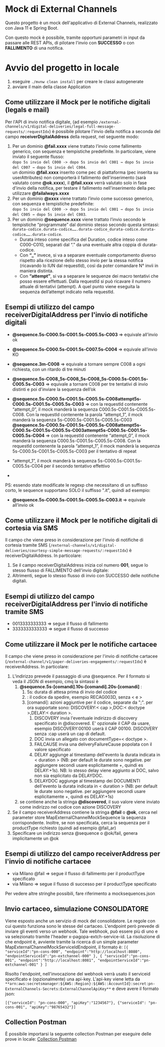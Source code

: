 # Mock di External Channels

Questo progetto è un mock dell'applicativo di External Channels, realizzato con Java 11 e Spring Boot.

Con questo mock è possibile, tramite opportuni parametri in input da passare alle REST APIs, di pilotare l'invio con
**SUCCESSO** o con **FALLIMENTO** di una notifica.

# Avvio del progetto in locale
1. eseguire `./mvnw clean install` per creare le classi autogenerate
2. avviare il main della classe Application

## Come utilizzare il Mock per le notifiche digitali (legals e mail)
Per l'API di invio notifica digitale,
(ad esempio `/external-channels/v1/digital-deliveries/legal-full-message-requests/:requestIdx`)
è possibile pilotare l'invio della notifica a seconda del campo **receiverDigitalAddress** della request,
nel seguente modo:

1. Per un dominio **@fail.xxxx** viene trattato l’invio come fallimento generico, con sequenza e tempistiche predefinite.
   In particolare, viene inviato il seguente flusso: \
   `dopo 5s invio del C000 -> dopo 5s invio del C001 → dopo 5s invio del C007 → dopo 5s invio del C004`.\
   un dominio **@fail.xxxx** inserito come pec di piattaforma (pec inserita su userAttributes) non comporterà il fallimento
   dell'inserimento (sarà valutato come **@ok.xxxx**), il **@fail.xxxx** verrà valutato solo in fase d'invio della notifica, 
   per testare il fallimento nell'inserimento della pec utilizzare **@failalways.xxxx**
2. Per un dominio **@xxxx** viene trattato l’invio come successo generico, con sequenza e tempistiche predefinite: \
   `dopo 5s invio del C000 -> dopo 5s invio del C001 → dopo 5s invio del C005 → dopo 5s invio del C003`.
3. Per un dominio **@sequence.xxxx** viene trattato l’invio secondo le tempistiche “programmate” dal dominio stesso
   secondo questa sintassi: \
   `durata-codice.durata-codice…….durata-codice_durata-codice.durata-codice…….durata-codice`.
    - Durata inteso come specifica del Duration, codice inteso come C000-C010, separati dal “.” da una eventuale altra coppia di durata-codice.
    - Con **“_”** invece, si va a separare eventuale comportamento diverso rispetto alla ricezione dello stesso invio per la
      stessa notifica (ricavando lo IUN dal requestId), così da poter comandare N° invii in maniera distinta.
    - Con **“attempt”**, si va a separare le sequenze dei macro tentativi che posso essere effettuati. Dalla requestId si
      può ricavare il numero attuale di tentativi (attempt). A quel punto viene eseguita la sequenza dell’attempt indicato nella requestId.

## Esempi di utilizzo del campo receiverDigitalAddress per l'invio di notifiche digitali

- **@sequence.5s-C000.5s-C001.5s-C005.5s-C003** => equivale all’invio ok
- **@sequence.5s-C000.5s-C001.5s-C007.5s-C004** => equivale all’invio KO
- **@sequence.3m-C008**  => equivale a tornare sempre C008 a ogni richiesta, con un ritardo di tre minuti
- **@sequence.5s-C008_5s-C008_5s-C008_5s-C000.5s-C001.5s-C005.5s-C003**  => equivale a tornare C008 per tre tentativi di invio
  distinti e poi d'inviare la sequenza dell’ok
- **@sequence.5s-C000.5s-C001.5s-C005.5s-C008attempt5s-C000.5s-C001.5s-C005.5s-C003** => con la requestId contenente
  “attempt_0”, il mock manderà la sequenza C000.5s-C001.5s-C005.5s-C008. Con la requestId contenente la parola
  “attempt_1”, il mock manderà la sequenza 5s-C000.5s-C001.5s-C005.5s-C003
  **@sequence.5s-C000.5s-C001.5s-C005.5s-C008attempt5s-C000.5s-C001.5s-C005.5s-C003attempt5s-C000.5s-C001.5s-C005.5s-C004** => con la requestId contenente
  “attempt_0”, il mock manderà la sequenza C000.5s-C001.5s-C005.5s-C008. Con la requestId contenente la parola
  “attempt_1”, il mock manderà la sequenza 5s-C000.5s-C001.5s-C005.5s-C003 per il tentativo di repeat 
-  “attempt_1”, il mock manderà la sequenza 5s-C000.5s-C001.5s-C005.5s-C004 per il secondo tentativo effettivo

- 
PS: essendo state modificate le regexp che necessitano di un suffisso corto, le sequence supportano SOLO il suffisso ".it", quindi ad esempio:
- **@sequence.5s-C000.5s-C001.5s-C005.5s-C003.it** => equivale all’invio ok

## Come utilizzare il Mock per le notifiche digitali di cortesia via SMS
Il campo che viene preso in considerazione per l'invio di notifiche di cortesia tramite SMS
(`/external-channels/v1/digital-deliveries/courtesy-simple-message-requests/:requestIdx`)
è receiverDigitalAddress. In particolare:

1. Se il campo receiverDigitalAddress inizia col numero **001**, segue lo stesso flusso di FALLIMENTO dell'invio digitale:
2. Altrimenti, segue lo stesso flusso di invio con SUCCESSO delle notifiche digitali.

## Esempi di utilizzo del campo receiverDigitalAddress per l'invio di notifiche tramite SMS

- 0013333333333 => segue il flusso di fallimento
- 3333333333333 => segue il flusso di successo


## Come utilizzare il Mock per le notifiche cartacee
Il campo che viene preso in considerazione per l'invio di notifiche cartacee (`/external-channel/v1/paper-deliveries-engagements/:requestIdx`)
è receiverAddress. In particolare:

1. L'indirizzo prevede il passaggio di una @sequence. Per il formato si veda il JSON di esempio, cmq la sintassi è
   1. **@sequence.5s-<codice>[comandi].10s-<codice>[comandi].20s-<codice>[comandi]** : 
      1. 5s: durata di attesa prima di invio del codice
      2. <codice>: il codice da spedire, esempio RECAG003D, senza < e >
      3. [comandi]: azioni aggiuntive per il codice, separate da ";". per ora supportate sono: DISCOVERY:< cap >,DOC:< doctype >,DELAY:< duration >. 
         1. DISCOVERY invia l'eventuale indirizzo di discovery specificato in @discovered. E' opzionale il CAP da usare, esempio DISCOVERY:00100 userà il CAP 00100. DISCOVERY senza :cap userà un cap di default. 
         2. DOC invia un allegato con documentType=< doctype >.
         3. FAILCAUSE invia una deliveryFailureCause popolata con il valore specificato
         4. DELAY aggiunge al timestamp dell'evento la durata indicata in < duration > (NB: per default le durate sono negative. per aggiungere secondi usare esplicitamente +, quindi es DELAY:+1s). NB: lo stesso delay viene aggiunto ai DOC, salvo non sia esplicitato da DELAYDOC.
         5. DELAYDOC aggiunge al timestamp dei DOCUMENTI dell'evento la durata indicata in < duration > (NB: per default le durate sono negative. per aggiungere secondi usare esplicitamente +, quindi es DELAY:+1s)
   2. se contiene anche la stringa **@discovered**, il suo valore viene inviato come indirizzo nel codice con azione DISCOVERY 
2. Se il campo receiverAddress contiene la stringa **@fail** o **@ok**, cerca nel parameter store MapExternalChannelMockSequence la 
   sequenza corrispondente. Inoltre, se non specificata, cerca la sequenza per il productType richiesto (quindi ad esempio @fail_ar)
3. Specificare un indirizzo senza @sequence o @ok/fail, genera implicitamente un @ok


## Esempi di utilizzo del campo receiverAddress per l'invio di notifiche cartacee

- via Milano @fail => segue il flusso di fallimento per il productType specificato
- via Milano => segue il flusso di successo per il productType specificato

Per vedere altre stringhe possibili, fare riferimento a mocksequences.json

## Invio cartaceo, simulazione CONSOLIDATORE

Viene esposto anche un servizio di mock del consolidatore. Le regole con cui questo funziona sono le stesse del cartaceo.
L'endpoint però prevede di inviare gli eventi verso un webhook.
Tale webhook, può essere più di uno e va selezionato tramite l'header x-pagopa-extch-service-id.
La risoluzione di che endpoint è, avviente tramite la ricerca di un simple parameter MapExternalChannelMockServiceIdEndpoint, il formato è:
`[{
   "serviceId":"pn-cons-000",
   "endpoint":"http://localhost:8080",
   "endpointServiceId":"pn-extchannel-000"
},
{
   "serviceId":"pn-cons-001",
   "endpoint":"http://localhost:8081",
   "endpointServiceId":"pn-extchannel-001"
}
]`

Risolto l'endpoint, nell'invocazione del webhook verrà usato il serviceid specificato e (opzionalmente) una api-key.
L'api-key viene letta da
`**arn:aws:secretsmanager:${AWS::Region}:${AWS::AccountId}:secret:pn-ExternalChannels-Secrets:ExternalChannelApiKey**`
e deve avere il formato json:

`[{"serviceId": "pn-cons-000", "apiKey":"1234567"}, {"serviceId": "pn-cons-001", "apiKey":"98765432"}]`


## Collection Postman

È possibile importarsi la seguente collection Postman per eseguire delle prove in locale:
[Collection Postman](MockExternalChannels.postman_collection.json)

